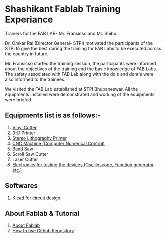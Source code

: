 # Shashikant Fablab Training Experiance

Trainers for the FAB LAB- Mr. Fransicso and Mr. Shibu.

Dr. Omkar Rai (Director General- STPI) motivated the participants of the STPI to give the best during the training for FAB Labs to be executed across the country in future.

Mr. Fransicso started the training session, the participants were informed about the objectives of the training and the basic knowledge of FAB Labs. The safety associated with FAB Lab along with the do's and dont's were also informed to the trainees.

We visited the FAB Lab established at STPI Bhubaneswar. All the equipments installed were demonstrated and working of the equipments were briefed.

## Equipments list is as follows:-
1. [Vinyl Cutter](https://github.com/shashikantstpi/fabzero/blob/master/equipments/vinyl%20cutter.md)
2. [3-D Printer](https://github.com/shashikantstpi/fabzero/blob/master/equipments/3-d-printer.md)
3. [Stereo Lithography Printer](https://github.com/shashikantstpi/fabzero/blob/master/equipments/stereolithographyprinter.md)
4. [CNC Machine (Computer Numerical Control)](https://github.com/shashikantstpi/fabzero/blob/master/equipments/cncmachine.md)
5. [Band Saw](https://github.com/shashikantstpi/fabzero/blob/master/equipments/bandshow.md)
6. Scroll Saw Cutter
7. Laser Cutter
8. [Electronics for testing the devices (Oscilloscope, Function generator, etc.)](https://github.com/shashikantstpi/fabzero/blob/master/equipments/electronicsdevice.md)

## Softwares
1. [Kicad for circuit design](https://github.com/shashikantstpi/fabzero/blob/master/software/cktdesign.md)

## About Fablab & Tutorial
1. [About Fablab](https://github.com/shashikantstpi/fabzero/blob/master/about.md)
2. [How to use Github Repository](https://github.com/shashikantstpi/fabzero/blob/master/gitrepo.md)
